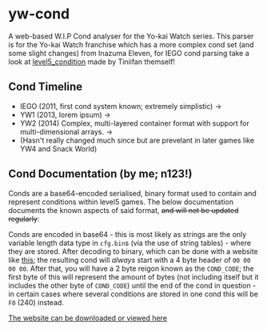 # yw-cond
A web-based W.I.P Cond analyser for the Yo-kai Watch series.
This parser is for the Yo-kai Watch franchise which has a more complex cond set (and some slight changes) from Inazuma Eleven, for IEGO cond parsing take a look at [level5_condition](https://github.com/Tiniifan/level5_condition/) made by Tiniifan themself!

## Cond Timeline
* IEGO (2011, first cond system known; extremely simplistic)
  ->
* YW1 (2013, lorem ipsum)
  ->
* YW2 (2014) Complex, multi-layered container format with support for multi-dimensional arrays.
->
* (Hasn't really changed much since but are prevelant in later games like YW4 and Snack World)

## Cond Documentation (by me; n123!)
Conds are a base64-encoded serialised, binary format used to contain and represent conditions within level5 games. The below documentation documents the known aspects of said format, ~~and will not be updated regularly~~:

Conds are encoded in base64 - this is most likely as strings are the only variable length data type in `cfg.bin`s (via the use of string tables) - where they are stored.
After decoding to binary, which can be done with a website like [this](https://cryptii.com/pipes/base64-to-hex); the resulting cond will *always* start with a 4 byte header of `00 00 00 00`.
After that, you will have a 2 byte reigon known as the `COND_CODE`; the first byte of this will represent the amount of bytes (not including itself but it includes the other byte of `COND_CODE`) until the end of the cond in question - in certain cases where several conditions are stored in one cond this will be `F0` (240) instead.

[The website can be downloaded or viewed here](https://n123git.github.io/yw-cond)
